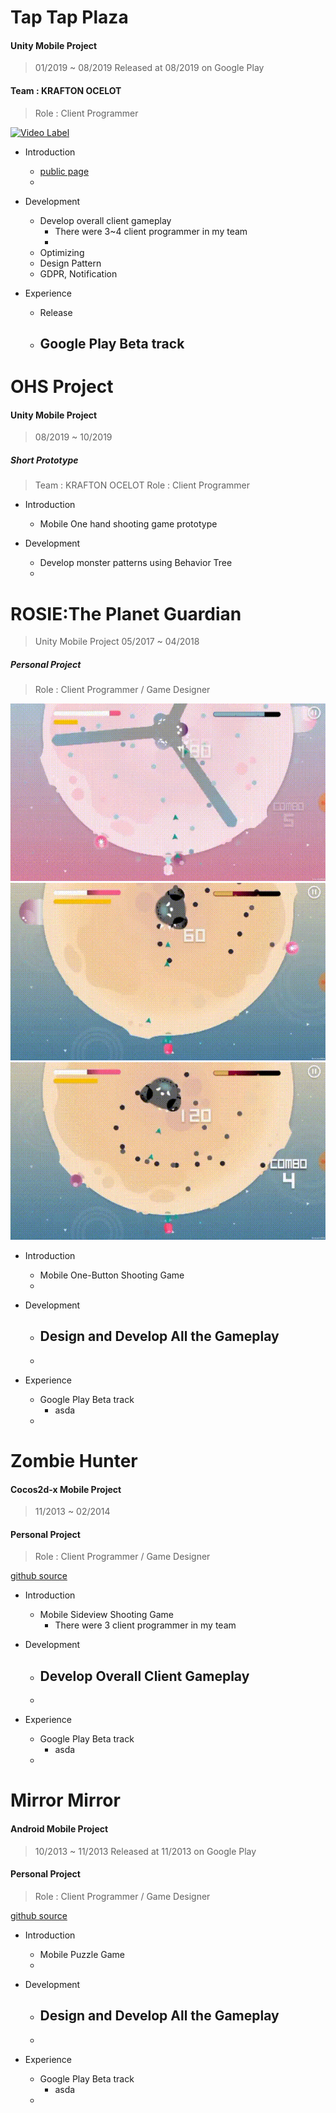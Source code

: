 # Tap Tap Plaza
#### Unity Mobile Project
> 01/2019 ~ 08/2019
> Released at 08/2019 on Google Play  

#### Team : KRAFTON OCELOT
> Role : Client Programmer

[![Video Label](http://img.youtube.com/vi/LVwMEJusWXg/0.jpg)](https://www.youtube.com/watch?v=LVwMEJusWXg) 

- Introduction
	- [public page](http://en.pnixgames.com/games/taptapplaza)
	- 

- Development
	- Develop overall client gameplay
		- There were 3~4 client programmer in my team
		- 
	- Optimizing
	- Design Pattern
	- GDPR, Notification
	
- Experience
	- Release 
	- Google Play Beta track 
		- 

# OHS Project
#### Unity Mobile Project
> 08/2019 ~ 10/2019  

##### Short Prototype
> Team : KRAFTON OCELOT
> Role : Client Programmer

- Introduction
	- Mobile One hand shooting game prototype

- Development
	- Develop monster patterns using Behavior Tree
	- 
	
# ROSIE:The Planet Guardian
> Unity Mobile Project
> 05/2017 ~ 04/2018  

##### Personal Project
> Role : Client Programmer / Game Designer

![gif1](/img/rosie1.gif)    
![gif2](/img/rosie2.gif)    
![gif3](/img/rosie3.gif)  

- Introduction
	- Mobile One-Button Shooting Game
	- 

- Development
	- Design and Develop All the Gameplay
		- 
	- 
	
- Experience
	- Google Play Beta track 
		- asda
	- 
	
# Zombie Hunter
#### Cocos2d-x Mobile Project
> 11/2013 ~ 02/2014  

#### Personal Project
> Role : Client Programmer / Game Designer

[github source](https://github.com/CicadaKim/ZombieHunter)

- Introduction
	- Mobile Sideview Shooting Game
		- There were 3 client programmer in my team

- Development
	- Develop Overall Client Gameplay
		- 
	- 
	
- Experience
	- Google Play Beta track 
		- asda
	- 

# Mirror Mirror
#### Android Mobile Project
> 10/2013 ~ 11/2013
> Released at 11/2013 on Google Play  

#### Personal Project
> Role : Client Programmer / Game Designer

[github source](https://github.com/CicadaKim/MirrorMirror)


- Introduction
	- Mobile Puzzle Game
	- 

- Development
	- Design and Develop All the Gameplay
		- 
	- 
	
- Experience
	- Google Play Beta track 
		- asda
	- 